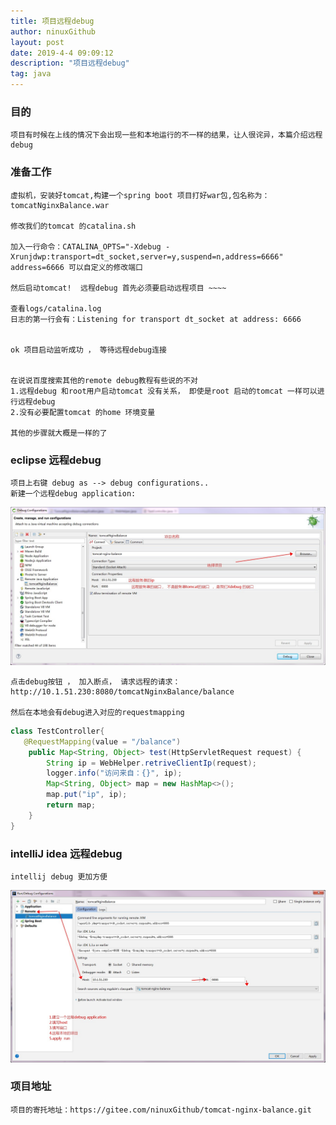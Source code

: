 ```yaml
---
title: 项目远程debug
author: ninuxGithub
layout: post
date: 2019-4-4 09:09:12
description: "项目远程debug"
tag: java
---
```



### 目的
    项目有时候在上线的情况下会出现一些和本地运行的不一样的结果，让人很诧异，本篇介绍远程debug
    
### 准备工作
    虚拟机，安装好tomcat,构建一个spring boot 项目打好war包,包名称为： tomcatNginxBalance.war
    
    修改我们的tomcat 的catalina.sh
    
    加入一行命令：CATALINA_OPTS="-Xdebug -Xrunjdwp:transport=dt_socket,server=y,suspend=n,address=6666"
    address=6666 可以自定义的修改端口
    
    然后启动tomcat!  远程debug 首先必须要启动远程项目 ~~~~
    
    查看logs/catalina.log
    日志的第一行会有：Listening for transport dt_socket at address: 6666
    
    
    ok 项目启动监听成功 ， 等待远程debug连接
    
    
    在说说百度搜索其他的remote debug教程有些说的不对
    1.远程debug 和root用户启动tomcat 没有关系， 即使是root 启动的tomcat 一样可以进行远程debug
    2.没有必要配置tomcat 的home 环境变量
    
    其他的步骤就大概是一样的了
    
### eclipse 远程debug

    项目上右键 debug as --> debug configurations..  
    新建一个远程debug application:
    
![ecliseDebug](/images/posts/eclipseDebug.jpg)     

    点击debug按钮 ， 加入断点， 请求远程的请求： http://10.1.51.230:8080/tomcatNginxBalance/balance
    
    然后在本地会有debug进入对应的requestmapping
       
```java
class TestController{
   @RequestMapping(value = "/balance")
   	public Map<String, Object> test(HttpServletRequest request) {
   		String ip = WebHelper.retriveClientIp(request);
   		logger.info("访问来自：{}", ip);
   		Map<String, Object> map = new HashMap<>();
   		map.put("ip", ip);
   		return map;
   	} 
}
```    


### intelliJ idea 远程debug

    intellij debug 更加方便
        
![ecliseDebug](/images/posts/intellijDebug.jpg)
   


### 项目地址
    项目的寄托地址：https://gitee.com/ninuxGithub/tomcat-nginx-balance.git  